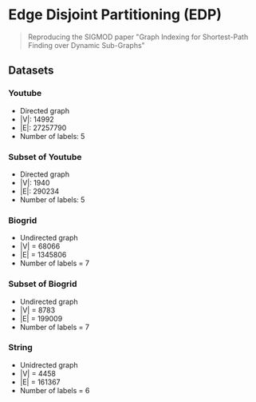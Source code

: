# Edge Disjoint Partitioning (EDP)

> Reproducing the SIGMOD paper "Graph Indexing for Shortest-Path Finding over Dynamic Sub-Graphs"

## Datasets
### Youtube
- Directed graph
- |V|: 14992
- |E|: 27257790
- Number of labels: 5
### Subset of Youtube
- Directed graph
- |V|: 1940
- |E|: 290234
- Number of labels: 5
### Biogrid
- Undirected graph
- |V| = 68066
- |E| = 1345806
- Number of labels = 7
### Subset of Biogrid
- Undirected graph
- |V| = 8783
- |E| = 199009
- Number of labels = 7
### String
- Unidrected graph
- |V| = 4458
- |E| = 161367
- Number of labels = 6
